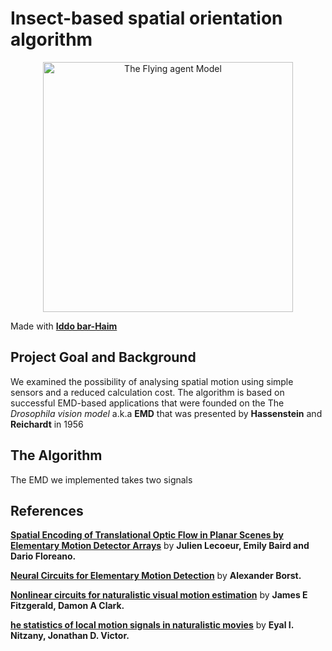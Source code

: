# Insect-based spatial orientation algorithm

<p align="center">
    <img src="https://github.com/sthd/FlySight/Design/model.png" width="400" alt="The Flying agent Model">
</p>

Made with **[Iddo bar-Haim](https://www.linkedin.com/in/iddo-bar-haim-92193a18a)** 

## Project Goal and Background
We examined the possibility of analysing spatial motion using simple sensors and a reduced calculation cost.
The algorithm is based on successful EMD-based applications that were founded on the The *Drosophila vision model* a.k.a **EMD** that was presented by **Hassenstein** and **Reichardt** in 1956


## The Algorithm
The EMD we implemented takes two signals



## References

**[Spatial Encoding of Translational Optic Flow in Planar Scenes by Elementary Motion Detector Arrays](https://doi.org/10.1038/s41598-018-24162-z
)** by **Julien Lecoeur, Emily Baird and Dario Floreano.**

**[Neural Circuits for Elementary Motion Detection](https://doi.org/10.3109/01677063.2013.876022)** by **Alexander Borst.**

**[Nonlinear circuits for naturalistic visual motion estimation](https://doi.org/10.7554/eLife.09123)** by **James E Fitzgerald, Damon A Clark.**

**[he statistics of local motion signals in naturalistic movies](https://doi.org/10.1167/14.4.10)** by **Eyal I. Nitzany, Jonathan D. Victor.**

